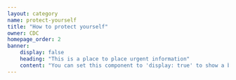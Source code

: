 ```yaml
---
layout: category
name: protect-yourself
title: "How to protect yourself"
owner: CDC
homepage_order: 2
banner:
    display: false
    heading: "This is a place to place urgent information"
    content: "You can set this component to 'display: true' to show a banner at the top of the page."
---
```

